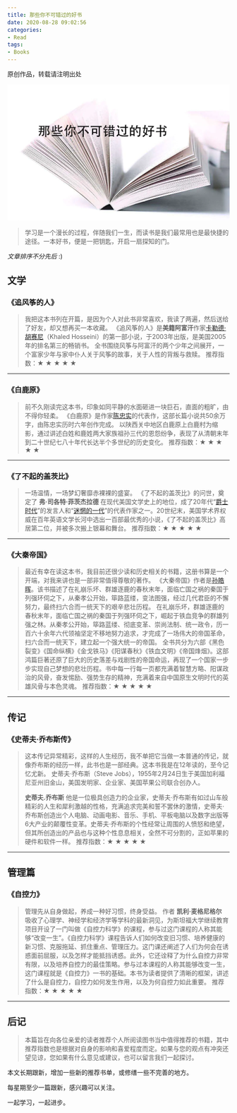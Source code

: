 ```yaml
---
title: 那些你不可错过的好书
date: 2020-08-28 09:02:56
categories:
- Read
tags:
- Books
---
```


原创作品，转载请注明出处

![](https://raw.githubusercontent.com/duyangs/OSS/master/imgs/6373593-675cdfd3d334642e.webp)

>学习是一个漫长的过程，伴随我们一生，而读书是我们最常用也是最快捷的途径。一本好书，便是一把钥匙，开启一扇探知的门。

*文章排序不分先后*  :)

## 文学

### 《追风筝的人》

>我把这本书列在开篇，是因为个人对此书非常喜欢，我读了两遍，然后送给了好友，却又想再买一本收藏。
>《追风筝的人》是**美籍阿富汗**作家[卡勒德·胡赛尼](https://baike.baidu.com/item/%E5%8D%A1%E5%8B%92%E5%BE%B7%C2%B7%E8%83%A1%E8%B5%9B%E5%B0%BC)（Khaled Hosseini）的第一部小说，于2003年出版，是美国2005年的排名第三的畅销书。
>全书围绕风筝与阿富汗的两个少年之间展开，一个富家少年与家中仆人关于风筝的故事，关于人性的背叛与救赎。
>推荐指数：★ ★ ★ ★ ★

---

### 《白鹿原》

>前不久刚读完这本书，印象如同平静的水面砸进一块巨石，直面的粗旷，由不得你轻柔。
>《白鹿原》是作家[陈忠实](https://baike.baidu.com/item/%E9%99%88%E5%BF%A0%E5%AE%9E/45450)的代表作，这部长篇小说共50余万字，由陈忠实历时六年创作完成。
>以陕西关中地区白鹿原上白鹿村为缩影，通过讲述白姓和鹿姓两大家族祖孙三代的恩怨纷争，表现了从清朝末年到二十世纪七八十年代长达半个多世纪的历史变化。
>推荐指数：★ ★ ★ ★ ★

---

### 《了不起的盖茨比》

>一场温情，一场梦幻奢靡赤裸裸的盛宴。
>《了不起的盖茨比》的问世，奠定了 **弗·司各特·菲茨杰拉德** 在现代美国文学史上的地位，成了20年代“[爵士时代](https://baike.baidu.com/item/%E7%88%B5%E5%A3%AB%E6%97%B6%E4%BB%A3)”的发言人和“[迷惘的一代](https://baike.baidu.com/item/%E8%BF%B7%E6%83%98%E7%9A%84%E4%B8%80%E4%BB%A3)”的代表作家之一。20世纪末，美国学术界权威在百年英语文学长河中选出一百部最优秀的小说，《了不起的盖茨比》高居第二位，并被多次搬上银幕和舞台。
>推荐指数：★ ★ ★ ★ ★

---

### 《大秦帝国》

>    最近有幸在读这本书，我目前还很少读和历史相关的书籍，这册书算是一个开端，对我来讲也是一部非常值得尊敬的著作。
>    《大秦帝国》作者是[孙皓晖](https://baike.baidu.com/item/%E5%AD%99%E7%9A%93%E6%99%96)。该书描述了在礼崩乐坏、群雄逐鹿的春秋末年，面临亡国之祸的秦国于列强环伺之下，从秦孝公开始，筚路蓝缕，变法图强，经过几代君臣的不懈努力，最终扫六合而一统天下的艰辛悲壮历程。
>          在礼崩乐坏，群雄逐鹿的春秋末年，面临亡国之祸的秦国于列强环伺之下，崛起于铁血竞争的群雄列强之林。从秦孝公开始，筚路蓝缕、彻底变革、崇尚法制、统一政令，历一百六十余年六代领袖坚定不移地努力追求，才完成了一场伟大的帝国革命，扫六合而一统天下，建立起一个强大统一的帝国。
>    全书共分为六部《黑色裂变》《国命纵横》《金戈铁马》《阳谋春秋》《铁血文明》《帝国烽烟》。这部鸿篇巨著还原了巨大的历史落差与戏剧性的帝国命运，再现了一个国家一步步实现自己梦想的悲壮历程。书中每一行每一页都充满着智慧方略、阳谋政治的风骨，奋发惕励、强势生存的精神，充满着来自中国原生文明时代的英雄风骨与本色灵魂。
>    推荐指数：★ ★ ★ ★ ★



---



## 传记

### 《史蒂夫·乔布斯传》

>这本传记异常精彩，这样的人生经历，我不单把它当做一本普通的传记，就像乔布斯的经历一样，此书也是一部经典。这本书我是在12年读的，至今记忆尤新。
>史蒂夫·乔布斯（Steve Jobs），1955年2月24日生于美国加利福尼亚州旧金山，美国发明家、企业家、美国苹果公司联合创办人。
>
>**史蒂夫.乔布斯**
>他是一位极具创造力的企业家，史蒂夫·乔布斯有如过山车般精彩的人生和犀利激越的性格，充满追求完美和誓不罢休的激情，史蒂夫·乔布斯创造出个人电脑、动画电影、音乐、手机、平板电脑以及数字出版等6大产业的颠覆性变革。史蒂夫·乔布斯的个性经常让周围的人愤怒和绝望，但其所创造出的产品也与这种个性息息相关，全然不可分割的，正如苹果的硬件和软件一样。
>推荐指数：★ ★ ★ ★ ★



---



## 管理篇

### 《自控力》

>管理先从自身做起，养成一种好习惯，终身受益。
>作者 **凯利·麦格尼格尔** 吸收了心理学、神经学和经济学等学科的最新洞见，为斯坦福大学继续教育项目开设了一门叫做《自控力科学》的课程，参与过这门课程的人称其能够“改变一生”。《自控力科学》课程告诉人们如何改变旧习惯、培养健康的新习惯、克服拖延、抓住重点、管理压力。这门课还阐述了人们为何会在诱惑面前屈服，以及怎样才能抵挡诱惑。此外，它还诠释了为什么自控力非常有限，以及培养自控力的最佳策略。参与过本课程的人称其能够改变一生，这门课程就是《自控力》一书的基础。本书为读者提供了清晰的框架，讲述了什么是自控力，自控力如何发生作用，以及为何自控力如此重要。
>推荐指数：★ ★ ★ ★ ★



---



## 后记

>本篇旨在向各位亲爱的读者推荐个人所阅读图书当中值得推荐的书籍，其中推荐指数也是根据对自身的影响和喜爱程度而定。如果与您的观点有冲突还望见谅，您如果有什么意见或建议，也可以留言我们一起探讨。

本文长期跟新，增加一些新的推荐书单，或修缮一些不完善的地方。

每星期至少一篇跟新，感兴趣可以关注。

一起学习，一起进步。